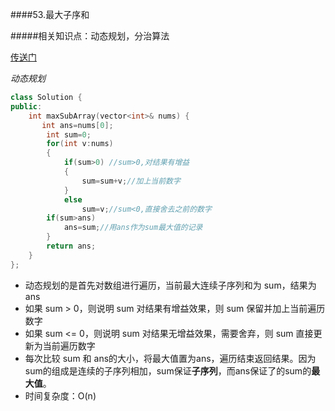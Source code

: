 ####53.最大子序和

#####相关知识点：动态规划，分治算法

[传送门](<https://leetcode-cn.com/problems/maximum-subarray/>)

*动态规划*

```c++
class Solution {
public:
    int maxSubArray(vector<int>& nums) {
       int ans=nums[0];
        int sum=0;
        for(int v:nums)
        {
            if(sum>0) //sum>0,对结果有增益
            {
                sum=sum+v;//加上当前数字
            }
            else
                sum=v;//sum<0,直接舍去之前的数字
        if(sum>ans)
            ans=sum;//用ans作为sum最大值的记录
        }
        return ans;
    }
};
```

* 动态规划的是首先对数组进行遍历，当前最大连续子序列和为 sum，结果为 ans
* 如果 sum > 0，则说明 sum 对结果有增益效果，则 sum 保留并加上当前遍历数字
* 如果 sum <= 0，则说明 sum 对结果无增益效果，需要舍弃，则 sum 直接更新为当前遍历数字
* 每次比较 sum 和 ans的大小，将最大值置为ans，遍历结束返回结果。因为sum的组成是连续的子序列相加，sum保证**子序列**，而ans保证了的sum的**最大值**。 
* 时间复杂度：O(n)